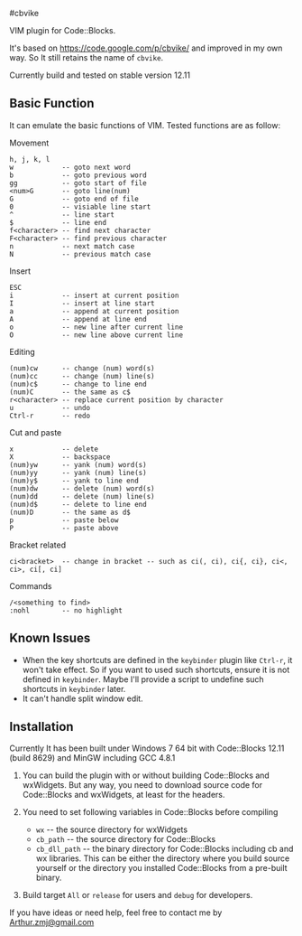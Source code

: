 #cbvike

VIM plugin for Code::Blocks.

It's based on <https://code.google.com/p/cbvike/> and improved in my own way. So It still retains the name of `cbvike`.

Currently build and tested on stable version 12.11

## Basic Function
It can emulate the basic functions of VIM. Tested functions are as follow:

Movement

    h, j, k, l
    w            -- goto next word
    b            -- goto previous word
    gg           -- goto start of file
    <num>G       -- goto line(num)
    G            -- goto end of file
    0            -- visiable line start
    ^            -- line start
    $            -- line end
    f<character> -- find next character
    F<character> -- find previous character
    n            -- next match case
    N            -- previous match case

Insert

    ESC
    i            -- insert at current position
    I            -- insert at line start
    a            -- append at current position
    A            -- append at line end
    o            -- new line after current line
    O            -- new line above current line

Editing
    
    (num)cw      -- change (num) word(s)
    (num)cc      -- change (num) line(s)
    (num)c$      -- change to line end
    (num)C       -- the same as c$
    r<character> -- replace current position by character
    u            -- undo
    Ctrl-r       -- redo
    
Cut and paste

    x            -- delete
    X            -- backspace
    (num)yw      -- yank (num) word(s)
    (num)yy      -- yank (num) line(s)
    (num)y$      -- yank to line end
    (num)dw      -- delete (num) word(s)
    (num)dd      -- delete (num) line(s)
    (num)d$      -- delete to line end
    (num)D       -- the same as d$
    p            -- paste below
    P            -- paste above

Bracket related

    ci<bracket>  -- change in bracket -- such as ci(, ci), ci{, ci}, ci<, ci>, ci[, ci]

Commands
    
    /<something to find>
    :nohl        -- no highlight


## Known Issues

* When the key shortcuts are defined in the `keybinder` plugin like `Ctrl-r`, it won't take effect. So if you want to used such shortcuts, ensure it is not defined in `keybinder`. Maybe I'll provide a script to undefine such shortcuts in `keybinder` later. 
* It can't handle split window edit. 

## Installation

Currently It has been built under Windows 7 64 bit with Code::Blocks 12.11 (build 8629) and MinGW including GCC 4.8.1 

1. You can build the plugin with or without building Code::Blocks and wxWidgets. But any way, you need to download source code for Code::Blocks and wxWidgets, at least for the headers.

2. You need to set following variables in Code::Blocks before compiling

    * `wx` -- the source directory for wxWidgets
    * `cb_path`     -- the source directory for Code::Blocks
    * `cb_dll_path` -- the binary directory for Code::Blocks including cb and wx libraries. This can be either the directory where you build source yourself or the directory you installed Code::Blocks from a pre-built binary.

3. Build target `All` or `release` for users and `debug` for developers.

If you have ideas or need help, feel free to contact me by <Arthur.zmj@gmail.com>



